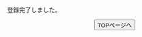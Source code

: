 <!DOCTYPE html>
<html lang="ja">
  <head>
    <meta charset="utf-8" />
    <title>formsample</title>
    <link rel="stylesheet" type="text/css" href="登録完了ページ.css" media="all" />
  </head>
  <body>
    <div id="form">
      <p class="form-title">登録完了しました。</p>
      <form action="post">
        <p class="submit" style="text-align:center"><button>TOPページへ</button>
     
     
